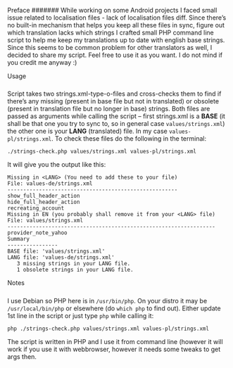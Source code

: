 Preface
#######
While working on some Android projects I faced small issue related to localisation files - lack of localisation files diff.
Since there’s no built-in mechanism that helps you keep all these files in sync, figure out which translation lacks
which strings I crafted small PHP command line script to help me keep my translations up to date with english base 
strings. Since this seems to be common problem for other translators as well, I decided to share my script. Feel 
free to use it as you want. I do not mind if you credit me anyway :)

Usage
#####
Script takes two strings.xml-type-o-files and cross-checks them to find if there’s any missing 
(present in base file but not in translated) or obsolete (present in translation file but no longer in base)
strings. Both files are passed as arguments while calling the script – first strings.xml is a **BASE** 
(it shall be that one you try to sync to, so in general case `values/strings.xml`) the other one is your **LANG**
(translated) file. In my case `values-pl/strings.xml`. To check these files do the following in the terminal:

    ./strings-check.php values/strings.xml values-pl/strings.xml

It will give you the output like this:
    
    Missing in <LANG> (You need to add these to your file)
    File: values-de/strings.xml
    ------------------------------------------------------
    show_full_header_action
    hide_full_header_action
    recreating_account
    Missing in EN (you probably shall remove it from your <LANG> file)
    File: values/strings.xml
    ------------------------------------------------------------------
    provider_note_yahoo
    Summary
    ----------------
    BASE file: 'values/strings.xml'
    LANG file: 'values-de/strings.xml'
       3 missing strings in your LANG file.
       1 obsolete strings in your LANG file.

Notes
#####
I use Debian so PHP here is in `/usr/bin/php`. On your distro it may be `/usr/local/bin/php` or elsewhere (do `which php` to find out).
Either update 1st line in the script or just type `php` while calling it:

    php ./strings-check.php values/strings.xml values-pl/strings.xml

The script is written in PHP and I use it from command line (however it will work if you use it with webbrowser, however it needs some tweaks to get args then.
